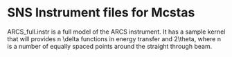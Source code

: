SNS Instrument files for Mcstas
======
ARCS_full.instr is a full model of the ARCS instrument. It has a sample kernel that will provides n \delta functions in energy transfer and 2\theta, where n is a number of equally spaced points around the straight through beam.
